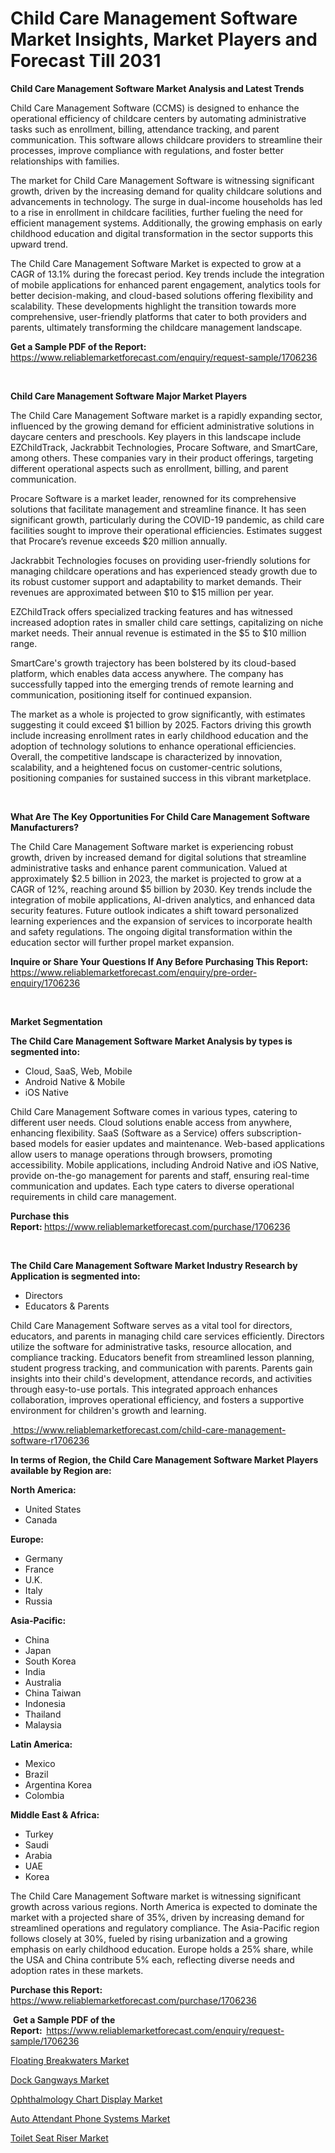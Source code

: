 <p><h1>Child Care Management Software Market Insights, Market Players and Forecast Till 2031</h1></p><p><strong>Child Care Management Software Market Analysis and Latest Trends</strong></p>
<p><p>Child Care Management Software (CCMS) is designed to enhance the operational efficiency of childcare centers by automating administrative tasks such as enrollment, billing, attendance tracking, and parent communication. This software allows childcare providers to streamline their processes, improve compliance with regulations, and foster better relationships with families. </p><p>The market for Child Care Management Software is witnessing significant growth, driven by the increasing demand for quality childcare solutions and advancements in technology. The surge in dual-income households has led to a rise in enrollment in childcare facilities, further fueling the need for efficient management systems. Additionally, the growing emphasis on early childhood education and digital transformation in the sector supports this upward trend. </p><p>The Child Care Management Software Market is expected to grow at a CAGR of 13.1% during the forecast period. Key trends include the integration of mobile applications for enhanced parent engagement, analytics tools for better decision-making, and cloud-based solutions offering flexibility and scalability. These developments highlight the transition towards more comprehensive, user-friendly platforms that cater to both providers and parents, ultimately transforming the childcare management landscape.</p></p>
<p><strong>Get a Sample PDF of the Report:&nbsp;</strong> <a href="https://www.reliablemarketforecast.com/enquiry/request-sample/1706236?utm_campaign=1530&utm_medium=2&utm_source=Github&utm_content=ia&utm_term=21102024&utm_id=child-care-management-software">https://www.reliablemarketforecast.com/enquiry/request-sample/1706236</a></p>
<p>&nbsp;</p>
<p><strong>Child Care Management Software Major Market Players</strong></p>
<p><p>The Child Care Management Software market is a rapidly expanding sector, influenced by the growing demand for efficient administrative solutions in daycare centers and preschools. Key players in this landscape include EZChildTrack, Jackrabbit Technologies, Procare Software, and SmartCare, among others. These companies vary in their product offerings, targeting different operational aspects such as enrollment, billing, and parent communication.</p><p>Procare Software is a market leader, renowned for its comprehensive solutions that facilitate management and streamline finance. It has seen significant growth, particularly during the COVID-19 pandemic, as child care facilities sought to improve their operational efficiencies. Estimates suggest that Procare’s revenue exceeds $20 million annually.</p><p>Jackrabbit Technologies focuses on providing user-friendly solutions for managing childcare operations and has experienced steady growth due to its robust customer support and adaptability to market demands. Their revenues are approximated between $10 to $15 million per year.</p><p>EZChildTrack offers specialized tracking features and has witnessed increased adoption rates in smaller child care settings, capitalizing on niche market needs. Their annual revenue is estimated in the $5 to $10 million range.</p><p>SmartCare's growth trajectory has been bolstered by its cloud-based platform, which enables data access anywhere. The company has successfully tapped into the emerging trends of remote learning and communication, positioning itself for continued expansion.</p><p>The market as a whole is projected to grow significantly, with estimates suggesting it could exceed $1 billion by 2025. Factors driving this growth include increasing enrollment rates in early childhood education and the adoption of technology solutions to enhance operational efficiencies. Overall, the competitive landscape is characterized by innovation, scalability, and a heightened focus on customer-centric solutions, positioning companies for sustained success in this vibrant marketplace.</p></p>
<p>&nbsp;</p>
<p><strong>What Are The Key Opportunities For Child Care Management Software Manufacturers?</strong></p>
<p><p>The Child Care Management Software market is experiencing robust growth, driven by increased demand for digital solutions that streamline administrative tasks and enhance parent communication. Valued at approximately $2.5 billion in 2023, the market is projected to grow at a CAGR of 12%, reaching around $5 billion by 2030. Key trends include the integration of mobile applications, AI-driven analytics, and enhanced data security features. Future outlook indicates a shift toward personalized learning experiences and the expansion of services to incorporate health and safety regulations. The ongoing digital transformation within the education sector will further propel market expansion.</p></p>
<p><strong>Inquire or Share Your Questions If Any Before Purchasing This Report:</strong> <a href="https://www.reliablemarketforecast.com/enquiry/pre-order-enquiry/1706236?utm_campaign=1530&utm_medium=2&utm_source=Github&utm_content=ia&utm_term=21102024&utm_id=child-care-management-software">https://www.reliablemarketforecast.com/enquiry/pre-order-enquiry/1706236</a></p>
<p>&nbsp;</p>
<p><strong>Market Segmentation</strong></p>
<p><strong>The Child Care Management Software Market Analysis by types is segmented into:</strong></p>
<p><ul><li>Cloud, SaaS, Web, Mobile</li><li>Android Native & Mobile</li><li>iOS Native</li></ul></p>
<p><p>Child Care Management Software comes in various types, catering to different user needs. Cloud solutions enable access from anywhere, enhancing flexibility. SaaS (Software as a Service) offers subscription-based models for easier updates and maintenance. Web-based applications allow users to manage operations through browsers, promoting accessibility. Mobile applications, including Android Native and iOS Native, provide on-the-go management for parents and staff, ensuring real-time communication and updates. Each type caters to diverse operational requirements in child care management.</p></p>
<p><strong>Purchase this Report:&nbsp;</strong><a href="https://www.reliablemarketforecast.com/purchase/1706236?utm_campaign=1530&utm_medium=2&utm_source=Github&utm_content=ia&utm_term=21102024&utm_id=child-care-management-software">https://www.reliablemarketforecast.com/purchase/1706236</a></p>
<p>&nbsp;</p>
<p><strong>The Child Care Management Software Market Industry Research by Application is segmented into:</strong></p>
<p><ul><li>Directors</li><li>Educators & Parents</li></ul></p>
<p><p>Child Care Management Software serves as a vital tool for directors, educators, and parents in managing child care services efficiently. Directors utilize the software for administrative tasks, resource allocation, and compliance tracking. Educators benefit from streamlined lesson planning, student progress tracking, and communication with parents. Parents gain insights into their child's development, attendance records, and activities through easy-to-use portals. This integrated approach enhances collaboration, improves operational efficiency, and fosters a supportive environment for children's growth and learning.</p></p>
<p><a href="https://www.reliablemarketforecast.com/child-care-management-software-r1706236?utm_campaign=1530&utm_medium=2&utm_source=Github&utm_content=ia&utm_term=21102024&utm_id=child-care-management-software">&nbsp;https://www.reliablemarketforecast.com/child-care-management-software-r1706236</a></p>
<p><strong>In terms of Region, the Child Care Management Software Market Players available by Region are:</strong></p>
<p>
    <p> <strong> North America: </strong>
        <ul>
            <li>United States</li>
            <li>Canada</li>
        </ul>
        </p> 
    <p> <strong> Europe: </strong>
        <ul>
            <li>Germany</li>
            <li>France</li>
            <li>U.K.</li>
            <li>Italy</li>
            <li>Russia</li>
        </ul>
        </p> 
    <p> <strong> Asia-Pacific: </strong>
        <ul>
            <li>China</li>
            <li>Japan</li>
            <li>South Korea</li>
            <li>India</li>
            <li>Australia</li>
            <li>China Taiwan</li>
            <li>Indonesia</li>
            <li>Thailand</li>
            <li>Malaysia</li>
        </ul>
        </p> 
    <p> <strong> Latin America: </strong>
        <ul>
            <li>Mexico</li>
            <li>Brazil</li>
            <li>Argentina Korea</li>
            <li>Colombia</li>
        </ul>
        </p> 
    <p> <strong> Middle East & Africa: </strong>
        <ul>
            <li>Turkey</li>
            <li>Saudi</li>
            <li>Arabia</li>
            <li>UAE</li>
            <li>Korea</li>
        </ul>
    </p>
    </p>
<p><p>The Child Care Management Software market is witnessing significant growth across various regions. North America is expected to dominate the market with a projected share of 35%, driven by increasing demand for streamlined operations and regulatory compliance. The Asia-Pacific region follows closely at 30%, fueled by rising urbanization and a growing emphasis on early childhood education. Europe holds a 25% share, while the USA and China contribute 5% each, reflecting diverse needs and adoption rates in these markets.</p></p>
<p><strong>Purchase this Report: </strong><a href="https://www.reliablemarketforecast.com/purchase/1706236?utm_campaign=1530&utm_medium=2&utm_source=Github&utm_content=ia&utm_term=21102024&utm_id=child-care-management-software">https://www.reliablemarketforecast.com/purchase/1706236</a></p>
<p>&nbsp;<strong>Get a Sample PDF of the Report:&nbsp;&nbsp;</strong><a href="https://www.reliablemarketforecast.com/enquiry/request-sample/1706236?utm_campaign=1530&utm_medium=2&utm_source=Github&utm_content=ia&utm_term=21102024&utm_id=child-care-management-software">https://www.reliablemarketforecast.com/enquiry/request-sample/1706236</a></p>
<p><strong></strong></p>
<p><p><a href="https://issuu.com/reportprime-2/docs/floating-breakwaters-market-size-20_57ee838e0647b2?utm_campaign=1530&utm_medium=2&utm_source=Github&utm_content=ia&utm_term=21102024&utm_id=child-care-management-software">Floating Breakwaters Market</a></p><p><a href="https://issuu.com/reportprime-2/docs/dock-gangways-market-size-2030.pptx_0545d53135921d?utm_campaign=1530&utm_medium=2&utm_source=Github&utm_content=ia&utm_term=21102024&utm_id=child-care-management-software">Dock Gangways Market</a></p><p><a href="https://github.com/lesavftol/Market-Research-Report-List-1/blob/main/ophthalmology-chart-display-market.md?utm_campaign=1530&utm_medium=2&utm_source=Github&utm_content=ia&utm_term=21102024&utm_id=child-care-management-software">Ophthalmology Chart Display Market</a></p><p><a href="https://www.linkedin.com/pulse/global-perspectives-auto-attendant-phone-systems-market-xgyyf?utm_campaign=1530&utm_medium=2&utm_source=Github&utm_content=ia&utm_term=21102024&utm_id=child-care-management-software">Auto Attendant Phone Systems Market</a></p><p><a href="https://github.com/laurita8veso/Market-Research-Report-List-1/blob/main/toilet-seat-riser-market.md?utm_campaign=1530&utm_medium=2&utm_source=Github&utm_content=ia&utm_term=21102024&utm_id=child-care-management-software">Toilet Seat Riser Market</a></p></p>